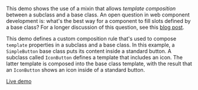 This demo shows the use of a mixin that allows *template composition* between
a subclass and a base class. An open question in web component development is:
what's the best way for a component to fill slots defined by a base class?
For a longer discussion of this question, see this
[blog post](http://blog.quickui.org/2013/06/11/puzzle-define-html-custom-element-subclasses-that-can-fill-in-base-class-insertion-points/).

This demo defines a custom composition rule that's used to compose `template`
properties in a subclass and a base class. In this example, a `SimpleButton`
base class puts its content inside a standard button. A subclass called
`IconButton` defines a template that includes an icon. The latter template is
composed into the base class template, with the result that an `IconButton`
shows an icon inside of a standard button.

[Live demo](http://componentkitchen.github.io/core-component-mixins/demos/Template%20Composition/)
